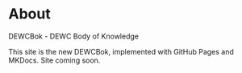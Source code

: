 # About

DEWCBok - DEWC Body of Knowledge

This site is the new DEWCBok, implemented with GitHub Pages and MKDocs. Site coming soon.